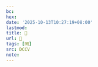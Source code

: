 ```yaml
---
bc:
hex:
date: '2025-10-13T10:27:19+08:00'
lastmod:
title: 􁍁
url: 􁍁
tags: [罔]
src: DCCV
note:
---
```

